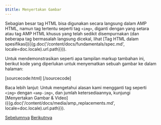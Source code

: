 ```yaml
---
$title: Menyertakan Gambar
---
```


Sebagian besar tag HTML bisa digunakan secara langsung dalam AMP HTML, namun tag tertentu seperti tag `<img>`, diganti dengan yang setara atau tag AMP HTML khusus yang telah sedikit disempurnakan (dan beberapa tag bermasalah langsung dicekal, lihat [Tag HTML dalam spesifikasi]({{g.doc('/content/docs/fundamentals/spec.md', locale=doc.locale).url.path}})).

Untuk mendemonstrasikan seperti apa tampilan markup tambahan ini, berikut kode yang diperlukan untuk menyematkan sebuah gambar ke dalam halaman:

[sourcecode:html]
<amp-img src="welcome.jpg" alt="Welcome" height="400" width="800"></amp-img>
[/sourcecode]

Baca lebih lanjut: Untuk mengetahui alasan kami mengganti tag seperti `<img>` dengan `<amp-img>`, dan jumlah ketersediaannya, kunjungi [Menyertakan Gambar & Video]({{g.doc('/content/docs/media/amp_replacements.md', locale=doc.locale).url.path}}).

<div class="prev-next-buttons">
  <a class="button prev-button" href="{{g.doc('/content/docs/start/create/basic_markup.md', locale=doc.locale).url.path}}"><span class="arrow-prev">Sebelumnya</span></a>
  <a class="button next-button" href="{{g.doc('/content/docs/start/create/presentation_layout.md', locale=doc.locale).url.path}}"><span class="arrow-next">Berikutnya</span></a>
</div>

